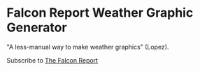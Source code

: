 # Falcon Report Weather Graphic Generator

"A less-manual way to make weather graphics" (Lopez).

Subscribe to [The Falcon Report](https://www.youtube.com/c/TheFalconReport)
